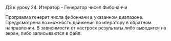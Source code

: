 ДЗ к уроку 24. Итератор - Генератор чисел Фибоначчи

Программа генерит числа фибонначи в указанном диапазоне. Предусмотрена возможность движения по итератору в обратном направлении.
В зависимости от настроек результаты либо выводятся на экран, либо записываются в файл. 
